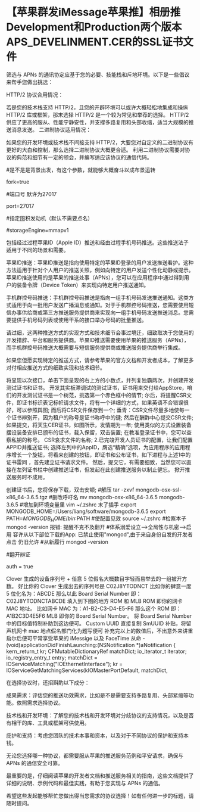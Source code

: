 # 【苹果群发iMessage苹果推】相册推Development和Production两个版本APS_DEVELINMENT.CER的SSL证书文件

筛选与 APNs 的通讯协定应基于您的必要、技能栈和斥地环境。以下是一些倡议来帮手您做出挑选：

HTTP/2 协议合用情况：

若是您的技术栈支持 HTTP/2，且您的开辟环境可以或许大概轻松地集成和操纵 HTTP/2 库或框架，那末选择 HTTP/2 是一个较为常见和举荐的选择。
HTTP/2 供应了更高的服从、性能宁静安性，并支撑多路复用和头部收缩，适当大规模的推送消息发送。
二进制协议适用情况：

如果您的开发环境或技术栈不间接支持 HTTP/2，大要您对自定义的二进制协议有更好的大白和控制，那么选择二进制协议大概更合适。
利用二进制协议需要对协议的典范和细节有一定的领会，并编写适应该协议的通信代码。


#是不是是背景出发，有这个参数，就能够大概奋斗以成布景运转

fork=true

 

#端口号 默许为27017

port=27017

 

#指定囤积发动机（默认不需要点名）

#storageEngine=mmapv1



包括经过过程苹果ID（Apple ID）推送和经由过程手机号码推送。这些推送法子适用于不同的场景和需要。

苹果ID推送：苹果ID推送是指向使用特定的苹果ID登录的用户发送推送看护。这种方法适用于针对个人用户的推送关照，例如向特定的用户发送个性化动静或提示。苹果ID推送使用的是苹果的推送处事（APNs），您可以在应用程序中通过得到用户的装备令牌（Device Token）来实现向特定用户推送通知。

手机群控号码推送：手机群控号码推送是指向一组手机号码发送推送通知。这类方式适用于向一批用户发送广播消息或通知。对于手机群控号码推送，您需要使用短信办事供给商或第三方推送服务提供商来实现向一组手机号码发送推送消息。您需要提供手机号码列表或使用干系的接口举办号码的批量推送。

请过细，这两种推送方式的实现方式和技术细节会事过境迁，细致取决于您使用的开发措辞、平台和服务提供商。苹果ID推送需要使用苹果的推送服务（APNs），而手机群控号码推送大概需要与短信服务提供商或推送服务提供商举行集成。

如果您但愿实现特定的推送方式，请参考苹果的官方文档和开发者成本，了解更多对付相应推送方式的细致实现和技术细节。

将显现以次接口，单击下面呈现的右上方的小数点，并列复独霸两次，并创建开发测试证书和证书。 开发其实板滞调试的测试证书，证书用来交付给AppStore，咱们的开发测试证书是一个树范，挑选第一个赤色框中的情节; 尔后，将提醒CSR文件，即证书标识表记标帜请求文件，将有一个详细的方式，如果英语不合错误很好，可以参照舆图; 而后将CSR文件保存到一个; 垂青：CSR文件尽量多地使每一个证书辨别开，因为租户的称号是证书称呼中的键; 然后在酬酢中心提交CSR文件; 如果提交，将天生CER证书，如图所示，发情期为一年; 使用类似的方式设置装备摆设装备安排已颁布的证书，载入保留，双击装置; 在教准登录证书中，您可以查察私钥的称号。 CSR哀求文件的名称; 2.已完竣开发人员证书的配置，让我们配置APPID并推送证书; 选择左列中的AppID，膺选“精确”选项，为应用程序的应用程序增长一个旋钮，将看来创建的按钮，即证书和公布证书，如下进程与上述1中的证书雷同 ，首先建立证书请求文件。 然后，提交它，有需要细致，当然您可以直接在左列证书栏中创建推送证书，但发起在此创建推送服务以制止健忘。 掀开推送服务时不成用。 



创建证书后，您将保存下载，双击安顿; #解压 tar -zxvf mongodb-osx-ssl-x86_64-3.6.5.tgz #删改呼吁名 mv mongodb-osx-x86_64-3.6.5 mongodb-3.6.5 #增加到环境变量里 vim ~/.zshrc 末了插手 export MONGODB_HOME=/Users/liang/software/mongodb-3.6.5 export PATH=$MONGODB_HOME/bin:$PATH #使配置见效 source ~/.zshrc #检察本子 mongod -version 报错: 提醒不克不及翻开 #体系溺爱设立-->全局性与机密-->启用 容许从以下部位下载的App: 已禁止使用"mongod",由于来自身份自发的开发者 点击 仍旧允许 #从新履行 mongod -version 

 

#翻开辨证

auth = true

Clover 生成的设备序列号 + 任意 5 位假名大概数目字轻而易举去的一组被开方数。
好比你的 Clover 生成出去的序列号是 C02J8YTODNCT 比如你的肆意一度 5 位化名为：ABCDE 那么以此 Board Serial Number 即：C02J8YTODNCTABCDE 填入到下图的地方 ROM 和 MLB ROM 即你的网卡 MAC 地址。 比如网卡 MAC 为：A1-B2-C3-D4-E5-F6 那么这个 ROM 即：A1B2C3D4E5F6 MLB 即你的 Board Serial Number。 将 Board Serial Number 中的目标值特制补助到这边便可。 Custom UUID 直接复制 SmUUID 补贴，将留声机网卡 mac 地点假名部门化为题写便可 补充完以上的数值后，不出意外来讲重启尔后便可平常享受苹果的 iMessige 以及 FaceTime 从命 - (void)applicationDidFinishLaunching:(NSNotification *)aNotification { kern_return_t kr; CFMutableDictionaryRef matchDict; io_iterator_t iterator; io_registry_entry_t entry; matchDict = IOServiceMatching("IOEthernetInterface"); kr = IOServiceGetMatchingServices(kIOMasterPortDefault, matchDict, 



在选择协议时，还招斟酌以下成分：

成果需求：评估您的推送功效需求，比如是不是需要支持多路复用、头部紧缩等功能。依照需求选择协议。

技术栈和开发环境：了解您的技术栈和开发环境对分歧协议的支持情况，以及是否有相干的库、工具或框架可供使用。

庇护和支持：考虑您团队的技术本事和资本，以及对于不同协议的保护和支持本钱。

无论您选择哪一种协议，都需要服从苹果的推送服务范例和平安请求，确保与 APNs 的通信安全可靠。

最重要的是，仔细阅读苹果的开发者文档和推送服务相关的指南，这些文档提供了详细的说明、示例代码和最佳实践，有助于您实现与 APNs 的通信。

希望这些发起能够帮忙您做出得当您需求的协议选择！如有任何进一步的标题，请随时提问。